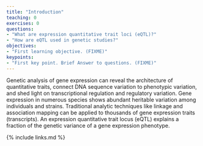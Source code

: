 ```yaml
---
title: "Introduction"
teaching: 0
exercises: 0
questions:
- "What are expression quantitative trait loci (eQTL)?"
- "How are eQTL used in genetic studies?"
objectives:
- "First learning objective. (FIXME)"
keypoints:
- "First key point. Brief Answer to questions. (FIXME)"
---
```

Genetic analysis of gene expression can reveal the architecture of quantitative traits, connect DNA sequence variation to phenotypic variation, and shed light on transcriptional regulation and regulatory variation. Gene expression in numerous species shows abundant heritable variation among individuals and strains. Traditional analytic techniques like linkage and association mapping can be applied to thousands of gene expression traits (transcripts). An expression quantitative trait locus (eQTL) explains a fraction of the genetic variance of a gene expression phenotype. 


{% include links.md %}

